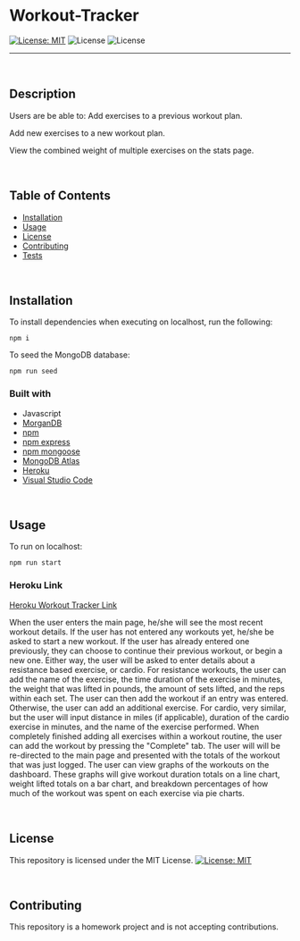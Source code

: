 # Workout-Tracker

[![License: MIT](https://img.shields.io/badge/License-MIT-yellow.svg)](https://opensource.org/licenses/MIT) 
![License](https://img.shields.io/static/v1?label=Language&message=JavaScript&color=brightgreen)
![License](https://img.shields.io/static/v1?label=Language&message=MongoDB&color=blueviolet)


  ---
  
<p>&nbsp;<p>

## Description

Users are be able to:
Add exercises to a previous workout plan.

Add new exercises to a new workout plan.

View the combined weight of multiple exercises on the stats page.

<p>&nbsp;<p>

## Table of Contents
* [Installation](#installation)
* [Usage](#usage)
* [License](#license)
* [Contributing](#contributing)
* [Tests](#tests)

<p>&nbsp;<p>

## Installation

To install dependencies when executing on localhost, run the following:

```
npm i
```
To seed the MongoDB database:
```
npm run seed
```

### Built with
* Javascript
* [MorganDB](https://mongodb.com/)
* [npm](https://nodejs.org/en/)
* [npm express](https://www.npmjs.com/package/express)
* [npm mongoose](https://www.npmjs.com/package/mongoose)
* [MongoDB Atlas](https://www.mongodb.com/cloud/atlas)
* [Heroku](www.heroku.com)
* [Visual Studio Code](code.visualstudio.com)

<p>&nbsp;<p>

## Usage

To run on localhost:

```
npm run start
```

### Heroku Link
[Heroku Workout Tracker Link](https://obscure-sierra-98370.herokuapp.com/)

When the user enters the main page, he/she will see the most recent workout details. If the user has not entered any workouts yet, he/she be asked to start a new workout. If the user has already entered one previously, they can choose to continue their previous workout, or begin a new one. Either way, the user will be asked to enter details about a resistance based exercise, or cardio. For resistance workouts, the user can add the name of the exercise, the time duration of the exercise in minutes, the weight that was lifted in pounds, the amount of sets lifted, and the reps within each set. The user can then add the workout if an entry was entered.  Otherwise, the user can add an additional exercise. For cardio, very similar, but the user will input distance in miles (if applicable), duration of the cardio exercise in minutes, and the name of the exercise performed. When completely finished adding all exercises within a workout routine, the user can add the workout by pressing the "Complete" tab. The user will will be re-directed to the main page and presented with the totals of the workout that was just logged. The user can view graphs of the workouts on the dashboard.  These graphs will give workout duration totals on a line chart, weight lifted totals on a bar chart, and breakdown percentages of how much of the workout was spent on each exercise via pie charts.

<p>&nbsp;<p>


## License


This repository is licensed under the MIT License.
[![License: MIT](https://img.shields.io/badge/License-MIT-yellow.svg)](https://opensource.org/licenses/MIT)

<p>&nbsp;<p>

## Contributing

This repository is a homework project and is not accepting contributions.

